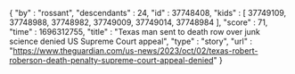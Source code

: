 {
  "by" : "rossant",
  "descendants" : 24,
  "id" : 37748408,
  "kids" : [ 37749109, 37748988, 37748982, 37749009, 37749014, 37748984 ],
  "score" : 71,
  "time" : 1696312755,
  "title" : "Texas man sent to death row over junk science denied US Supreme Court appeal",
  "type" : "story",
  "url" : "https://www.theguardian.com/us-news/2023/oct/02/texas-robert-roberson-death-penalty-supreme-court-appeal-denied"
}
